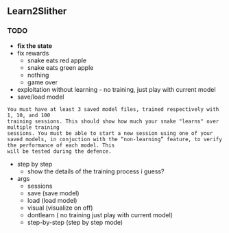## Learn2Slither

### TODO
- **fix the state**
- fix rewards
    - snake eats red apple
    - snake eats green apple
    - nothing
    - game over
- exploitation without learning - no training, just play with current model
- save/load model
```
You must have at least 3 saved model files, trained respectively with 1, 10, and 100
training sessions. This should show how much your snake "learns" over multiple training
sessions. You must be able to start a new session using one of your saved models, in conjuction with the “non-learning” feature, to verify the performance of each model. This
will be tested during the defence.
```
- step by step
    - show the details of the training process i guess?
- args
    - sessions
    - save (save model)
    - load (load model)
    - visual (visualize on off)
    - dontlearn ( no training just play with current model)
    - step-by-step (step by step mode)


